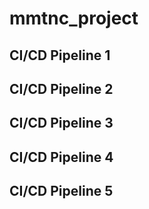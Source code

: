 ﻿# mmtnc_project
## CI/CD Pipeline 1
## CI/CD Pipeline 2
## CI/CD Pipeline 3
## CI/CD Pipeline 4
## CI/CD Pipeline 5
